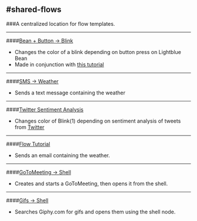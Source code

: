 #shared-flows
---
###A centralized location for flow templates.


------------------------

####[Bean + Button -> Blink](https://app.octoblu.com/design/import/90665450-a5b0-11e4-b6fc-93d74e29eab8)

- Changes the color of a blink depending on button press on Lightblue Bean
- Made in conjunction with [this tutorial](http://www.hackster.io/3043/lightblue-bean-octoblu)

---

####[SMS -> Weather](https://app.octoblu.com/design/import/fbc3a070-e91e-11e4-bd02-3515df578f32)

- Sends a text message containing the weather

---

####[Twitter Sentiment Analysis](https://app.octoblu.com/design/import/b2490ca0-e91e-11e4-bd02-3515df578f32)

- Changes color of Blink(1) depending on sentiment analysis of tweets from [Twitter](https://www.twitter.com)

---

####[Flow Tutorial](https://app.octoblu.com/tutorial/create)

- Sends an email containing the weather.

---

####[GoToMeeting -> Shell](https://app.octoblu.com/design/import/2c674e60-e92f-11e4-84e5-75b844d80250)

- Creates and starts a GoToMeeting, then opens it from the shell.

---

####[Gifs -> Shell](https://app.octoblu.com/design/import/9883e770-e934-11e4-84e5-75b844d80250)

  - Searches Giphy.com for gifs and opens them using the shell node.
